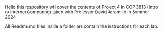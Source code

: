 Hello this respository will cover the contents of Project 4 in COP 3813 (Intro to Internet Computing) taken with Professor David Jaramillo in Summer 2024

All Readme.md files inside a folder are contain the instructions for each lab.
